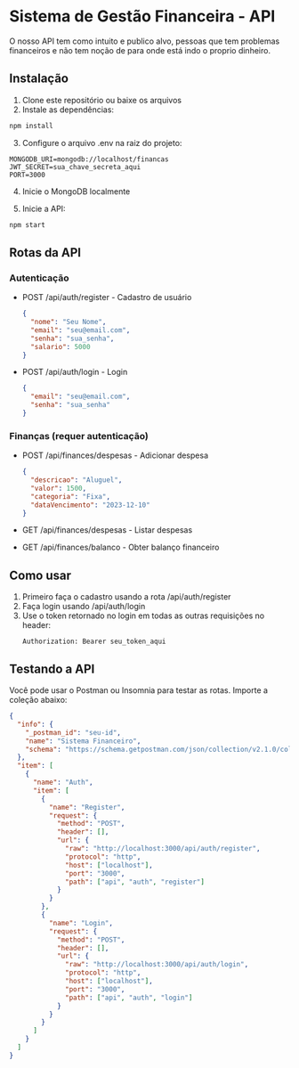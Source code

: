 # Sistema de Gestão Financeira - API
O nosso API tem como intuito e publico alvo, pessoas que tem problemas financeiros e não tem noção de para onde está indo o proprio dinheiro.

## Instalação

1. Clone este repositório ou baixe os arquivos
2. Instale as dependências:
```bash
npm install
```

3. Configure o arquivo .env na raiz do projeto:
```env
MONGODB_URI=mongodb://localhost/financas
JWT_SECRET=sua_chave_secreta_aqui
PORT=3000
```

4. Inicie o MongoDB localmente

5. Inicie a API:
```bash
npm start
```

## Rotas da API

### Autenticação
- POST /api/auth/register - Cadastro de usuário
  ```json
  {
    "nome": "Seu Nome",
    "email": "seu@email.com",
    "senha": "sua_senha",
    "salario": 5000
  }
  ```

- POST /api/auth/login - Login
  ```json
  {
    "email": "seu@email.com",
    "senha": "sua_senha"
  }
  ```

### Finanças (requer autenticação)
- POST /api/finances/despesas - Adicionar despesa
  ```json
  {
    "descricao": "Aluguel",
    "valor": 1500,
    "categoria": "Fixa",
    "dataVencimento": "2023-12-10"
  }
  ```

- GET /api/finances/despesas - Listar despesas
- GET /api/finances/balanco - Obter balanço financeiro

## Como usar

1. Primeiro faça o cadastro usando a rota /api/auth/register
2. Faça login usando /api/auth/login
3. Use o token retornado no login em todas as outras requisições no header:
   ```
   Authorization: Bearer seu_token_aqui
   ```

## Testando a API

Você pode usar o Postman ou Insomnia para testar as rotas. Importe a coleção abaixo:

```json
{
  "info": {
    "_postman_id": "seu-id",
    "name": "Sistema Financeiro",
    "schema": "https://schema.getpostman.com/json/collection/v2.1.0/collection.json"
  },
  "item": [
    {
      "name": "Auth",
      "item": [
        {
          "name": "Register",
          "request": {
            "method": "POST",
            "header": [],
            "url": {
              "raw": "http://localhost:3000/api/auth/register",
              "protocol": "http",
              "host": ["localhost"],
              "port": "3000",
              "path": ["api", "auth", "register"]
            }
          }
        },
        {
          "name": "Login",
          "request": {
            "method": "POST",
            "header": [],
            "url": {
              "raw": "http://localhost:3000/api/auth/login",
              "protocol": "http",
              "host": ["localhost"],
              "port": "3000",
              "path": ["api", "auth", "login"]
            }
          }
        }
      ]
    }
  ]
}
```
